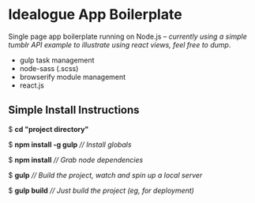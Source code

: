 
# Idealogue App Boilerplate

Single page app boilerplate running on Node.js – _currently using a simple tumblr API example to illustrate using react views, feel free to dump_.

- gulp task management
- node-sass (.scss)
- browserify module management
- react.js

## Simple Install Instructions

$ **cd "project directory"**

$ **npm install -g gulp** _// Install globals_

$ **npm install** _// Grab node dependencies_

$ **gulp** _// Build the project, watch and spin up a local server_

$ **gulp build** _// Just build the project (eg, for deployment)_
